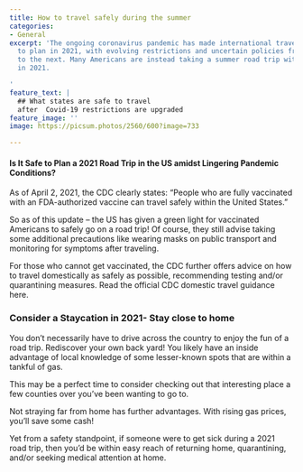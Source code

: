 ```yaml
---
title: How to travel safely during the summer
categories:
- General
excerpt: 'The ongoing coronavirus pandemic has made international travel difficult
  to plan in 2021, with evolving restrictions and uncertain policies from one country
  to the next. Many Americans are instead taking a summer road trip within the US
  in 2021.

'
feature_text: |
  ## What states are safe to travel
  after  Covid-19 restrictions are upgraded
feature_image: ''
image: https://picsum.photos/2560/600?image=733

---
```

#### Is It Safe to Plan a 2021 Road Trip in the US amidst Lingering Pandemic Conditions?

As of April 2, 2021, the CDC clearly states:
“People who are fully vaccinated with an FDA-authorized vaccine can travel safely within the United States.”

So as of this update – the US has given a green light for vaccinated Americans to safely go on a road trip! Of course, they still advise taking some additional precautions like wearing masks on public transport and monitoring for symptoms after traveling.

For those who cannot get vaccinated, the CDC further offers advice on how to travel domestically as safely as possible, recommending testing and/or quarantining measures. Read the official CDC domestic travel guidance here.

### Consider a Staycation in 2021- Stay close to home

You don’t necessarily have to drive across the country to enjoy the fun of a road trip. Rediscover your own back yard! You likely have an inside advantage of local knowledge of some lesser-known spots that are within a tankful of gas.

This may be a perfect time to consider checking out that interesting place a few counties over you’ve been wanting to go to.

Not straying far from home has further advantages. With rising gas prices, you’ll save some cash!

Yet from a safety standpoint, if someone were to get sick during a 2021 road trip, then you’d be within easy reach of returning home, quarantining, and/or seeking medical attention at home.